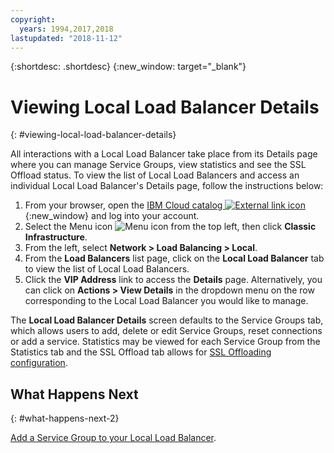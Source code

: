 ```yaml
---
copyright:
  years: 1994,2017,2018
lastupdated: "2018-11-12"
---
```


{:shortdesc: .shortdesc}
{:new_window: target="_blank"}

# Viewing Local Load Balancer Details
{: #viewing-local-load-balancer-details}

All interactions with a Local Load Balancer take place from its Details page where you can manage Service Groups, view statistics and see the SSL Offload status. To view the list of Local Load Balancers and access an individual Local Load Balancer's Details page, follow the instructions below:

1. From your browser, open the [IBM Cloud catalog ![External link icon](../../icons/launch-glyph.svg "External link icon")](https://cloud.ibm.com){:new_window} and log into your account.
2. Select the Menu icon ![Menu icon](../../icons/icon_hamburger.svg) from the top left, then click **Classic Infrastructure**.
3. From the left, select **Network > Load Balancing > Local**.
4. From the **Load Balancers** list page, click on the **Local Load Balancer** tab to view the list of Local Load Balancers.
5. Click the **VIP Address** link to access the **Details** page. Alternatively, you can click on **Actions > View Details** in the dropdown menu on the row corresponding to the Local Load Balancer you would like to manage.

The **Local Load Balancer Details** screen defaults to the Service Groups tab, which allows users to add, delete or edit Service Groups, reset connections or add a service. Statistics may be viewed for each Service Group from the Statistics tab and the SSL Offload tab allows for [SSL Offloading configuration](/docs/infrastructure/local-load-balancer?topic=local-load-balancer-configuring-ssl-offloading-on-a-load-balancer).

## What Happens Next
{: #what-happens-next-2}

[Add a Service Group to your Local Load Balancer](/docs/infrastructure/local-load-balancer?topic=local-load-balancer-adding-a-service-group-to-a-load-balancer).
